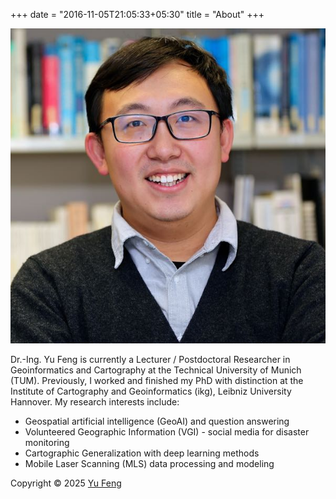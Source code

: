 +++
date = "2016-11-05T21:05:33+05:30"
title = "About"
+++

![Console](https://github.com/yuzzfeng/hugo-theme-console/blob/master/images/ikg_small.png?h=50)

Dr.-Ing. Yu Feng is currently a Lecturer / Postdoctoral Researcher in Geoinformatics and Cartography at the Technical University of Munich (TUM). Previously, I worked and finished my PhD with distinction at the Institute of Cartography and Geoinformatics (ikg), Leibniz University Hannover. My research interests include:

* Geospatial artificial intelligence (GeoAI) and question answering
* Volunteered Geographic Information (VGI) - social media for disaster monitoring
* Cartographic Generalization with deep learning methods
* Mobile Laser Scanning (MLS) data processing and modeling

Copyright © 2025 [Yu Feng](https://mrmierzejewski.com/)
